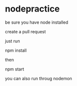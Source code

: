 # nodepractice

be sure you have node installed

create a pull request

just run

npm install

then

npm start

you can also run throug nodemon
